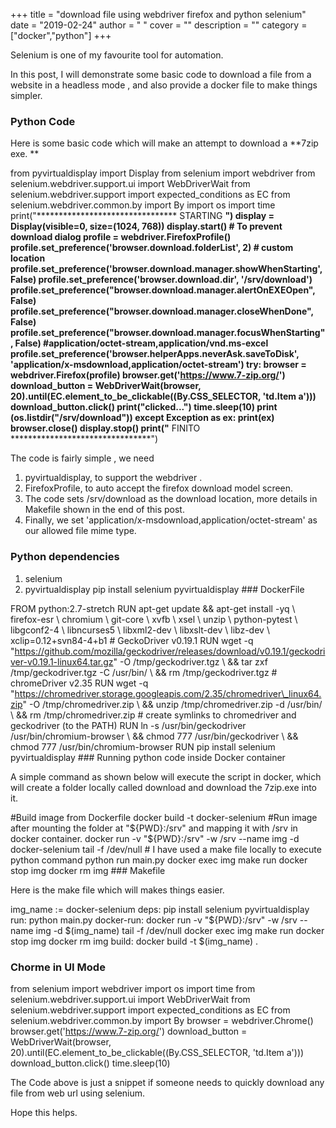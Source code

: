 
+++
title = "download file using webdriver firefox and python selenium"
date = "2019-02-24"
author = " "
cover = ""
description = ""
category = ["docker","python"]
+++

Selenium is one of my favourite tool for automation.

In this post, I will demonstrate some basic code to download a file from a website in a headless mode , and also provide a docker file to make things simpler.

### Python Code

Here is some basic code which will make an attempt to download a **7zip exe. **

from pyvirtualdisplay import Display from selenium import webdriver from selenium.webdriver.support.ui import WebDriverWait from selenium.webdriver.support import expected\_conditions as EC from selenium.webdriver.common.by import By import os import time print("******************************** STARTING ********************************") display = Display(visible=0, size=(1024, 768)) display.start() # To prevent download dialog profile = webdriver.FirefoxProfile() profile.set\_preference('browser.download.folderList', 2) # custom location profile.set\_preference('browser.download.manager.showWhenStarting', False) profile.set\_preference('browser.download.dir', '/srv/download') profile.set\_preference("browser.download.manager.alertOnEXEOpen", False) profile.set\_preference("browser.download.manager.closeWhenDone", False) profile.set\_preference("browser.download.manager.focusWhenStarting", False) #application/octet-stream,application/vnd.ms-excel profile.set\_preference('browser.helperApps.neverAsk.saveToDisk', 'application/x-msdownload,application/octet-stream') try: browser = webdriver.Firefox(profile) browser.get('https://www.7-zip.org/') download\_button = WebDriverWait(browser, 20).until(EC.element\_to\_be\_clickable((By.CSS\_SELECTOR, 'td.Item a'))) download\_button.click() print("clicked...") time.sleep(10) print (os.listdir("/srv/download")) except Exception as ex: print(ex) browser.close() display.stop() print("******************************** FINITO ********************************")   


The code is fairly simple , we need

1. pyvirtualdisplay, to support the webdriver .
2. FirefoxProfile, to auto accept the firefox download model screen.
3. The code sets /srv/download as the download location, more details in Makefile shown in the end of this post.
4. Finally, we set 'application/x-msdownload,application/octet-stream' as our allowed file mime type.
### Python dependencies

1. selenium
2. pyvirtualdisplay
pip install selenium pyvirtualdisplay ### DockerFile

FROM python:2.7-stretch RUN apt-get update && apt-get install -yq \ firefox-esr \ chromium \ git-core \ xvfb \ xsel \ unzip \ python-pytest \ libgconf2-4 \ libncurses5 \ libxml2-dev \ libxslt-dev \ libz-dev \ xclip=0.12+svn84-4+b1 # GeckoDriver v0.19.1 RUN wget -q "https://github.com/mozilla/geckodriver/releases/download/v0.19.1/geckodriver-v0.19.1-linux64.tar.gz" -O /tmp/geckodriver.tgz \ && tar zxf /tmp/geckodriver.tgz -C /usr/bin/ \ && rm /tmp/geckodriver.tgz # chromeDriver v2.35 RUN wget -q "https://chromedriver.storage.googleapis.com/2.35/chromedriver\_linux64.zip" -O /tmp/chromedriver.zip \ && unzip /tmp/chromedriver.zip -d /usr/bin/ \ && rm /tmp/chromedriver.zip # create symlinks to chromedriver and geckodriver (to the PATH) RUN ln -s /usr/bin/geckodriver /usr/bin/chromium-browser \ && chmod 777 /usr/bin/geckodriver \ && chmod 777 /usr/bin/chromium-browser RUN pip install selenium pyvirtualdisplay ### Running python code inside Docker container

A simple command as shown below will execute the script in docker, which will create a folder locally called download and download the 7zip.exe into it.

#Build image from Dockerfile docker build -t docker-selenium #Run image after mounting the folder at "${PWD}:/srv" and mapping it with /srv in docker container. docker run -v "${PWD}:/srv" -w /srv --name img -d docker-selenium tail -f /dev/null # I have used a make file locally to execute python command python run main.py docker exec img make run docker stop img docker rm img ### Makefile

Here is the make file which will makes things easier.

img\_name := docker-selenium deps: pip install selenium pyvirtualdisplay run: python main.py docker-run: docker run -v "${PWD}:/srv" -w /srv --name img -d $(img\_name) tail -f /dev/null docker exec img make run docker stop img docker rm img build: docker build -t $(img\_name) .   


### Chorme in UI Mode

from selenium import webdriver import os import time from selenium.webdriver.support.ui import WebDriverWait from selenium.webdriver.support import expected\_conditions as EC from selenium.webdriver.common.by import By browser = webdriver.Chrome() browser.get('https://www.7-zip.org/') download\_button = WebDriverWait(browser, 20).until(EC.element\_to\_be\_clickable((By.CSS\_SELECTOR, 'td.Item a'))) download\_button.click() time.sleep(10)   


The Code above is just a snippet if someone needs to quickly download any file from web url using selenium.

Hope this helps.



